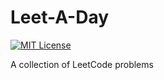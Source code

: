 # Leet-A-Day

[![MIT License](https://img.shields.io/github/license/NickolasHKraus/leet-a-day?color=blue)](https://github.com/NickolasHKraus/leet-a-day/blob/master/LICENSE)

A collection of LeetCode problems
